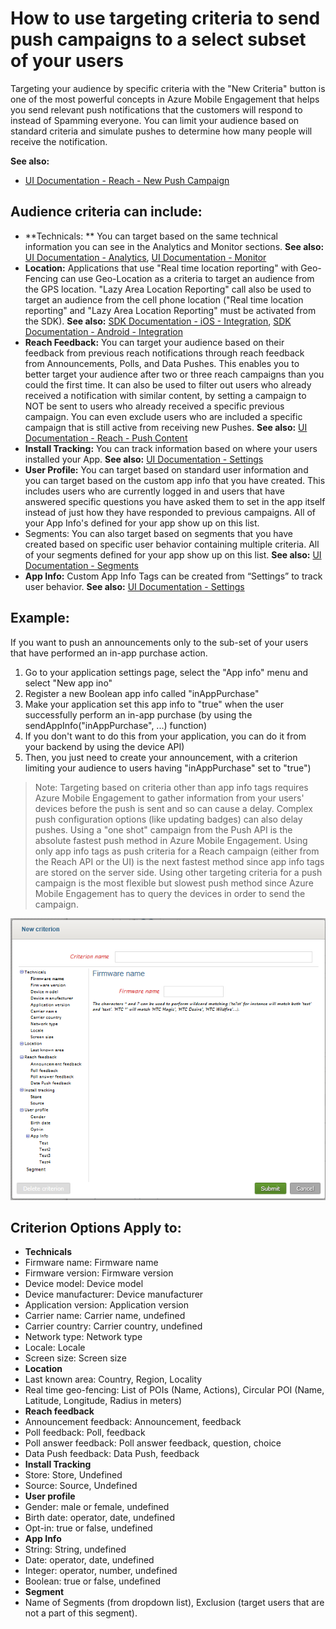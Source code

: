 <properties 
   pageTitle="Azure Mobile Engagement User Interface - Reach Criterion" 
   description="Learn how to use targeting criteria to send push campaigns to a select subset of your users using Azure Mobile Engagement" 
   services="mobile-engagement" 
   documentationCenter="" 
   authors="piyushjo" 
   manager="dwrede" 
   editor=""/>

<tags
   ms.service="mobile-engagement"
   ms.devlang="na"
   ms.topic="article"
   ms.tgt_pltfrm="mobile-multiple"
   ms.workload="mobile" 
   ms.date="08/10/2015"
   ms.author="piyushjo"/>


# How to use targeting criteria to send push campaigns to a select subset of your users

Targeting your audience by specific criteria with the "New Criteria" button is one of the most powerful concepts in Azure Mobile Engagement that helps you send relevant push notifications that the customers will respond to instead of Spamming everyone. You can limit your audience based on standard criteria and simulate pushes to determine how many people will receive the notification.

**See also:**

- [UI Documentation - Reach - New Push Campaign][Link 27]

## Audience criteria can include:
- **Technicals: ** You can target based on the same technical information you can see in the Analytics and Monitor sections. **See also:** [UI Documentation - Analytics][Link 15],  [UI Documentation - Monitor][Link 16]
- **Location:** Applications that use "Real time location reporting" with Geo-Fencing can use Geo-Location as a criteria to target an audience from the GPS location. "Lazy Area Location Reporting" call also be used to target an audience from the cell phone location ("Real time location reporting" and "Lazy Area Location Reporting" must be activated from the SDK). **See also:** [SDK Documentation - iOS -  Integration][Link 5], [SDK Documentation - Android -  Integration][Link 5]
- **Reach Feedback:** You can target your audience based on their feedback from previous reach notifications through reach feedback from Announcements, Polls, and Data Pushes. This enables you to better target your audience after two or three reach campaigns than you could the first time. It can also be used to filter out users who already received a notification with similar content, by setting a campaign to NOT be sent to users who already received a specific previous campaign. You can even exclude users who are included a specific campaign that is still active from receiving new Pushes. **See also:** [UI Documentation -  Reach - Push Content][Link 29]
- **Install Tracking:** You can track information based on where your users installed your App. **See also:** [UI Documentation -  Settings][Link 20]
- **User Profile:** You can target based on standard user information and you can target based on the custom app info that you have created. This includes users who are currently logged in and users that have answered specific questions you have asked them to set in the app itself instead of just how they have responded to previous campaigns. All of your App Info's defined for your app show up on this list.
- Segments: You can also target based on segments that you have created based on specific user behavior containing multiple criteria. All of your segments defined for your app show up on this list. **See also:** [UI Documentation -  Segments][Link 18]
- **App Info:** Custom App Info Tags can be created from “Settings” to track user behavior. **See also:** [UI Documentation -  Settings][Link 20]

## Example: 
If you want to push an announcements only to the sub-set of your users that have performed an in-app purchase action.

1. Go to your application settings page, select the "App info" menu and select "New app ino"
2. Register a new Boolean app info called "inAppPurchase"
3. Make your application set this app info to "true" when the user successfully perform an in-app purchase (by using the sendAppInfo("inAppPurchase", ...) function)
4. If you don't want to do this from your application, you can do it from your backend by using the device API)
5. Then, you just need to create your announcement, with a criterion limiting your audience to users having "inAppPurchase" set to "true")
 
> Note: Targeting based on criteria other than app info tags requires Azure Mobile Engagement to gather information from your users' devices before the push is sent and so can cause a delay. Complex push configuration options (like updating badges) can also delay pushes. Using a "one shot" campaign from the Push API is the absolute fastest push method in Azure Mobile Engagement. Using only app info tags as push criteria for a Reach campaign (either from the Reach API or the UI) is the next fastest method since app info tags are stored on the server side. Using other targeting criteria for a push campaign is the most flexible but slowest push method since Azure Mobile Engagement has to query the devices in order to send the campaign.
 
![Reach-Criterion1][29] 

## Criterion Options Apply to:
- **Technicals**     
- Firmware name:    Firmware name
- Firmware version:    Firmware version
- Device model:    Device model
- Device manufacturer:    Device manufacturer
- Application version:    Application version
- Carrier name:    Carrier name, undefined
- Carrier country:    Carrier country, undefined
- Network type:    Network type
- Locale:    Locale
- Screen size:    Screen size
- **Location**      
- Last known area:    Country, Region, Locality
- Real time geo-fencing:    List of POIs (Name, Actions), Circular POI (Name, Latitude, Longitude, Radius in meters)
- **Reach feedback**     
- Announcement feedback:    Announcement, feedback
- Poll feedback:    Poll, feedback
- Poll answer feedback:    Poll answer feedback, question, choice
- Data Push feedback:    Data Push, feedback
- **Install Tracking**     
- Store:    Store, Undefined
- Source:    Source, Undefined
- **User profile**     
- Gender:    male or female, undefined
- Birth date:    operator, date, undefined
- Opt-in:    true or false, undefined
- **App Info**      
- String:    String, undefined
- Date:    operator, date, undefined
- Integer:    operator, number, undefined
- Boolean:    true or false, undefined
- **Segment**    
- Name of Segments (from dropdown list), Exclusion (target users that are not a part of this segment).

<!--Image references-->
[1]: ./media/mobile-engagement-user-interface-navigation/navigation1.png
[2]: ./media/mobile-engagement-user-interface-home/home1.png
[3]: ./media/mobile-engagement-user-interface-home/home2.png
[4]: ./media/mobile-engagement-user-interface-home/home3.png
[5]: ./media/mobile-engagement-user-interface-home/home4.png
[6]: ./media/mobile-engagement-user-interface-home/home5.png
[7]: ./media/mobile-engagement-user-interface-my-account/myaccount1.png
[8]: ./media/mobile-engagement-user-interface-my-account/myaccount2.png
[9]: ./media/mobile-engagement-user-interface-my-account/myaccount3.png
[10]: ./media/mobile-engagement-user-interface-analytics/analytics1.png
[11]: ./media/mobile-engagement-user-interface-analytics/analytics2.png
[12]: ./media/mobile-engagement-user-interface-analytics/analytics3.png
[13]: ./media/mobile-engagement-user-interface-analytics/analytics4.png
[14]: ./media/mobile-engagement-user-interface-monitor/monitor1.png
[15]: ./media/mobile-engagement-user-interface-monitor/monitor2.png
[16]: ./media/mobile-engagement-user-interface-monitor/monitor3.png
[17]: ./media/mobile-engagement-user-interface-monitor/monitor4.png
[18]: ./media/mobile-engagement-user-interface-reach/reach1.png
[19]: ./media/mobile-engagement-user-interface-reach/reach2.png
[20]: ./media/mobile-engagement-user-interface-reach-campaign/Reach-Campaign1.png
[21]: ./media/mobile-engagement-user-interface-reach-campaign/Reach-Campaign2.png
[22]: ./media/mobile-engagement-user-interface-reach-campaign/Reach-Campaign3.png
[23]: ./media/mobile-engagement-user-interface-reach-campaign/Reach-Campaign4.png
[24]: ./media/mobile-engagement-user-interface-reach-campaign/Reach-Campaign5.png
[25]: ./media/mobile-engagement-user-interface-reach-campaign/Reach-Campaign6.png
[26]: ./media/mobile-engagement-user-interface-reach-campaign/Reach-Campaign7.png
[27]: ./media/mobile-engagement-user-interface-reach-campaign/Reach-Campaign8.png
[28]: ./media/mobile-engagement-user-interface-reach-campaign/Reach-Campaign9.png
[29]: ./media/mobile-engagement-user-interface-reach-criterion/Reach-Criterion1.png
[30]: ./media/mobile-engagement-user-interface-reach-content/Reach-Content1.png
[31]: ./media/mobile-engagement-user-interface-reach-content/Reach-Content2.png
[32]: ./media/mobile-engagement-user-interface-reach-content/Reach-Content3.png
[33]: ./media/mobile-engagement-user-interface-reach-content/Reach-Content4.png
[34]: ./media/mobile-engagement-user-interface-dashboard/dashboard1.png
[35]: ./media/mobile-engagement-user-interface-segments/segments1.png
[36]: ./media/mobile-engagement-user-interface-segments/segments2.png
[37]: ./media/mobile-engagement-user-interface-segments/segments3.png
[38]: ./media/mobile-engagement-user-interface-segments/segments4.png
[39]: ./media/mobile-engagement-user-interface-segments/segments5.png
[40]: ./media/mobile-engagement-user-interface-segments/segments6.png
[41]: ./media/mobile-engagement-user-interface-segments/segments7.png
[42]: ./media/mobile-engagement-user-interface-segments/segments8.png
[43]: ./media/mobile-engagement-user-interface-segments/segments9.png
[44]: ./media/mobile-engagement-user-interface-segments/segments10.png
[45]: ./media/mobile-engagement-user-interface-segments/segments11.png
[46]: ./media/mobile-engagement-user-interface-settings/settings1.png
[47]: ./media/mobile-engagement-user-interface-settings/settings2.png
[48]: ./media/mobile-engagement-user-interface-settings/settings3.png
[49]: ./media/mobile-engagement-user-interface-settings/settings4.png
[50]: ./media/mobile-engagement-user-interface-settings/settings5.png
[51]: ./media/mobile-engagement-user-interface-settings/settings6.png
[52]: ./media/mobile-engagement-user-interface-settings/settings7.png
[53]: ./media/mobile-engagement-user-interface-settings/settings8.png
[54]: ./media/mobile-engagement-user-interface-settings/settings9.png
[55]: ./media/mobile-engagement-user-interface-settings/settings10.png
[56]: ./media/mobile-engagement-user-interface-settings/settings11.png
[57]: ./media/mobile-engagement-user-interface-settings/settings12.png
[58]: ./media/mobile-engagement-user-interface-settings/settings13.png

<!--Link references-->
[Link 1]: mobile-engagement-user-interface.md
[Link 2]: mobile-engagement-troubleshooting-guide.md
[Link 3]: mobile-engagement-how-tos.md
[Link 4]: http://go.microsoft.com/fwlink/?LinkID=525553
[Link 5]: http://go.microsoft.com/fwlink/?LinkID=525554
[Link 6]: http://go.microsoft.com/fwlink/?LinkId=525555
[Link 7]: https://account.windowsazure.com/PreviewFeatures
[Link 8]: https://social.msdn.microsoft.com/Forums/azure/home?forum=azuremobileengagement
[Link 9]: http://azure.microsoft.com/services/mobile-engagement/
[Link 10]: http://azure.microsoft.com/documentation/services/mobile-engagement/
[Link 11]: http://azure.microsoft.com/pricing/details/mobile-engagement/
[Link 12]: mobile-engagement-user-interface-navigation.md
[Link 13]: mobile-engagement-user-interface-home.md
[Link 14]: mobile-engagement-user-interface-my-account.md
[Link 15]: mobile-engagement-user-interface-analytics.md
[Link 16]: mobile-engagement-user-interface-monitor.md
[Link 17]: mobile-engagement-user-interface-reach.md
[Link 18]: mobile-engagement-user-interface-segments.md
[Link 19]: mobile-engagement-user-interface-dashboard.md
[Link 20]: mobile-engagement-user-interface-settings.md
[Link 21]: mobile-engagement-troubleshooting-guide-analytics.md
[Link 22]: mobile-engagement-troubleshooting-guide-apis.md
[Link 23]: mobile-engagement-troubleshooting-guide-push-reach.md
[Link 24]: mobile-engagement-troubleshooting-guide-service.md
[Link 25]: mobile-engagement-troubleshooting-guide-sdk.md
[Link 26]: mobile-engagement-troubleshooting-guide-sr-info.md
[Link 27]: mobile-engagement-user-interface-reach-campaign.md
[Link 28]: mobile-engagement-user-interface-reach-criterion.md
[Link 29]: mobile-engagement-user-interface-reach-content.md
 